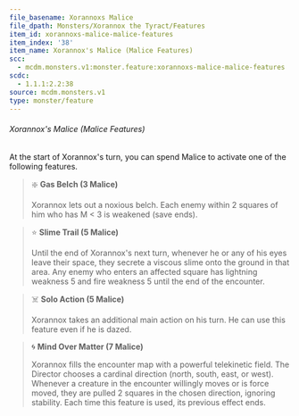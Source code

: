 ```yaml
---
file_basename: Xorannoxs Malice
file_dpath: Monsters/Xorannox the Tyract/Features
item_id: xorannoxs-malice-malice-features
item_index: '38'
item_name: Xorannox's Malice (Malice Features)
scc:
  - mcdm.monsters.v1:monster.feature:xorannoxs-malice-malice-features
scdc:
  - 1.1.1:2.2:38
source: mcdm.monsters.v1
type: monster/feature
---
```


###### Xorannox's Malice (Malice Features)

At the start of Xorannox's turn, you can spend Malice to activate one of the following features.

<!-- -->
> ❇️ **Gas Belch (3 Malice)**
>
> Xorannox lets out a noxious belch. Each enemy within 2 squares of him who has M < 3 is weakened (save ends).

<!-- -->
> ⭐️ **Slime Trail (5 Malice)**
>
> Until the end of Xorannox's next turn, whenever he or any of his eyes leave their space, they secrete a viscous slime onto the ground in that area. Any enemy who enters an affected square has lightning weakness 5 and fire weakness 5 until the end of the encounter.

<!-- -->
> ☠️ **Solo Action (5 Malice)**
>
> Xorannox takes an additional main action on his turn. He can use this feature even if he is dazed.

<!-- -->
> 🌀 **Mind Over Matter (7 Malice)**
>
> Xorannox fills the encounter map with a powerful telekinetic field. The Director chooses a cardinal direction (north, south, east, or west). Whenever a creature in the encounter willingly moves or is force moved, they are pulled 2 squares in the chosen direction, ignoring stability. Each time this feature is used, its previous effect ends.
